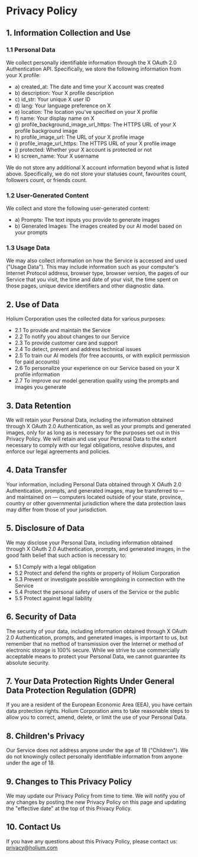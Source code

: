 # Privacy Policy

## 1. Information Collection and Use

### 1.1 Personal Data
We collect personally identifiable information through the X OAuth 2.0 Authentication API. Specifically, we store the following information from your X profile:

* a) created_at: The date and time your X account was created
* b) description: Your X profile description
* c) id_str: Your unique X user ID
* d) lang: Your language preference on X
* e) location: The location you've specified on your X profile
* f) name: Your display name on X
* g) profile_background_image_url_https: The HTTPS URL of your X profile background image
* h) profile_image_url: The URL of your X profile image
* i) profile_image_url_https: The HTTPS URL of your X profile image
* j) protected: Whether your X account is protected or not
* k) screen_name: Your X username

We do not store any additional X account information beyond what is listed above. Specifically, we do not store your statuses count, favourites count, followers count, or friends count.

### 1.2 User-Generated Content
We collect and store the following user-generated content:
* a) Prompts: The text inputs you provide to generate images
* b) Generated Images: The images created by our AI model based on your prompts

### 1.3 Usage Data
We may also collect information on how the Service is accessed and used ("Usage Data"). This may include information such as your computer's Internet Protocol address, browser type, browser version, the pages of our Service that you visit, the time and date of your visit, the time spent on those pages, unique device identifiers and other diagnostic data.

## 2. Use of Data

Holium Corporation uses the collected data for various purposes:
* 2.1 To provide and maintain the Service
* 2.2 To notify you about changes to our Service
* 2.3 To provide customer care and support
* 2.4 To detect, prevent and address technical issues
* 2.5 To train our AI models (for free accounts, or with explicit permission for paid accounts)
* 2.6 To personalize your experience on our Service based on your X profile information
* 2.7 To improve our model generation quality using the prompts and images you generate

## 3. Data Retention

We will retain your Personal Data, including the information obtained through X OAuth 2.0 Authentication, as well as your prompts and generated images, only for as long as is necessary for the purposes set out in this Privacy Policy. We will retain and use your Personal Data to the extent necessary to comply with our legal obligations, resolve disputes, and enforce our legal agreements and policies.

## 4. Data Transfer

Your information, including Personal Data obtained through X OAuth 2.0 Authentication, prompts, and generated images, may be transferred to — and maintained on — computers located outside of your state, province, country or other governmental jurisdiction where the data protection laws may differ from those of your jurisdiction.

## 5. Disclosure of Data

We may disclose your Personal Data, including information obtained through X OAuth 2.0 Authentication, prompts, and generated images, in the good faith belief that such action is necessary to:
* 5.1 Comply with a legal obligation
* 5.2 Protect and defend the rights or property of Holium Corporation
* 5.3 Prevent or investigate possible wrongdoing in connection with the Service
* 5.4 Protect the personal safety of users of the Service or the public
* 5.5 Protect against legal liability

## 6. Security of Data

The security of your data, including information obtained through X OAuth 2.0 Authentication, prompts, and generated images, is important to us, but remember that no method of transmission over the Internet or method of electronic storage is 100% secure. While we strive to use commercially acceptable means to protect your Personal Data, we cannot guarantee its absolute security.

## 7. Your Data Protection Rights Under General Data Protection Regulation (GDPR)

If you are a resident of the European Economic Area (EEA), you have certain data protection rights. Holium Corporation aims to take reasonable steps to allow you to correct, amend, delete, or limit the use of your Personal Data.

## 8. Children's Privacy

Our Service does not address anyone under the age of 18 ("Children"). We do not knowingly collect personally identifiable information from anyone under the age of 18.

## 9. Changes to This Privacy Policy

We may update our Privacy Policy from time to time. We will notify you of any changes by posting the new Privacy Policy on this page and updating the "effective date" at the top of this Privacy Policy.

## 10. Contact Us

If you have any questions about this Privacy Policy, please contact us:
privacy@holium.com
